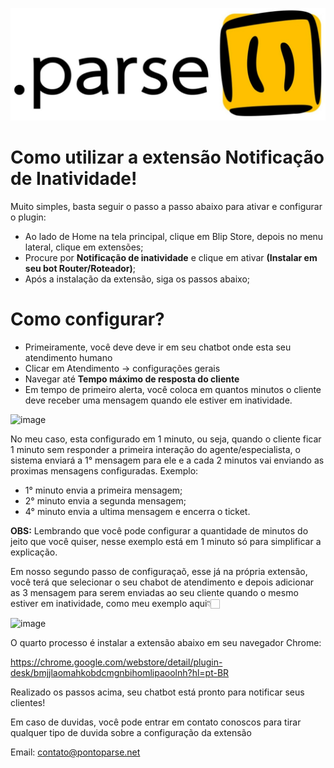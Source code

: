 ![N|Solid](https://raw.githubusercontent.com/Wilkor/img-clonebots/main/logoParseHorizontal.jpeg)


# Como utilizar a extensão Notificação de Inatividade!

Muito simples, basta seguir o passo a passo abaixo para ativar e configurar o plugin:

 - Ao lado de Home na tela principal, clique em Blip Store, depois no menu lateral, clique em extensões;
 - Procure por **Notificação de inatividade** e clique em ativar **(Instalar em seu bot Router/Roteador)**;
 - Após a instalação da extensão, siga os passos abaixo;
 
 # Como configurar?
 
  - Primeiramente, você deve deve ir em seu chatbot onde esta seu atendimento humano
  - Clicar em Atendimento -> configurações gerais
  - Navegar até **Tempo máximo de resposta do cliente**
  - Em tempo de primeiro alerta, você coloca em quantos minutos o cliente deve receber uma mensagem quando ele estiver em inatividade.
  
  ![image](https://user-images.githubusercontent.com/34819624/199086067-e964ceaf-74c6-4489-aea8-b3934b9d3ea3.png)
  
   No meu caso, esta configurado em 1 minuto, ou seja, quando o cliente ficar 1 minuto sem responder a primeira interação do agente/especialista, o sistema enviará a 1° mensagem para ele e a cada 2 minutos vai enviando as proximas mensagens configuradas. Exemplo:
   
   - 1° minuto envia a primeira mensagem;
   - 2° minuto envia a segunda mensagem;
   - 4° minuto envia a ultima mensagem e encerra o ticket.
   
   **OBS:** Lembrando que você pode configurar a quantidade de minutos do jeito que você quiser, nesse exemplo está em 1 minuto só para simplificar a explicação.
   
  Em nosso segundo passo de configuraçaõ, esse já na própria extensão, você terá que selecionar o seu chabot de atendimento e depois adicionar as 3 mensagem para serem enviadas ao seu cliente quando o mesmo estiver em inatividade, como meu exemplo aqui👇🏻
  
  ![image](https://user-images.githubusercontent.com/34819624/199088206-416deeca-015d-4e88-9929-594496d64164.png)

  O quarto processo é instalar a extensão abaixo em seu navegador Chrome:
  
  https://chrome.google.com/webstore/detail/plugin-desk/bmjjlaomahkobdcmgnbihomlipaoolnh?hl=pt-BR
  
  
  Realizado os passos acima, seu chatbot está pronto para notificar seus clientes!
  
   
  
  Em caso de duvidas, você pode entrar em contato conoscos para tirar qualquer tipo de duvida sobre a configuração da extensão
 
 Email: contato@pontoparse.net
